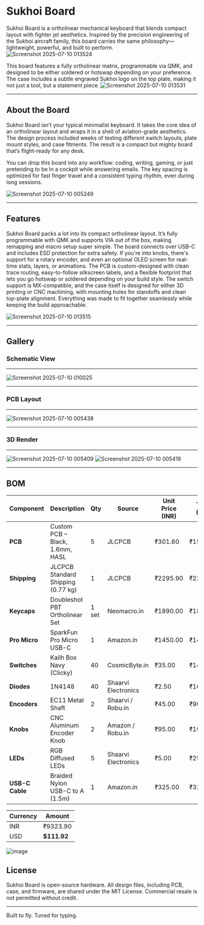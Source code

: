 # Sukhoi Board

Sukhoi Board is a ortholinear mechanical keyboard that blends compact layout with fighter jet aesthetics. Inspired by the precision engineering of the Sukhoi aircraft family, this board carries the same philosophy—lightweight, powerful, and built to perform.
![Screenshot 2025-07-10 013524](https://github.com/user-attachments/assets/ff9bee9a-ab52-46ab-8746-1ae870ffbf0e)

This board features a fully ortholinear matrix, programmable via QMK, and designed to be either soldered or hotswap depending on your preference. The case includes a subtle engraved Sukhoi logo on the top plate, making it not just a tool, but a statement piece.
![Screenshot 2025-07-10 013531](https://github.com/user-attachments/assets/8a092e19-3882-491c-9248-5aeec63396fd)

---

## About the Board

Sukhoi Board isn’t your typical minimalist keyboard. It takes the core idea of an ortholinear layout and wraps it in a shell of aviation-grade aesthetics. The design process included weeks of testing different switch layouts, plate mount styles, and case fitments. The result is a compact but mighty board that’s flight-ready for any desk.

You can drop this board into any workflow: coding, writing, gaming, or just pretending to be in a cockpit while answering emails. The key spacing is optimized for fast finger travel and a consistent typing rhythm, even during long sessions.




![Screenshot 2025-07-10 005249](https://github.com/user-attachments/assets/0d8ec85e-a234-48ce-85cd-ac4adc120dc4)




---

## Features

Sukhoi Board packs a lot into its compact ortholinear layout. It’s fully programmable with QMK and supports VIA out of the box, making remapping and macro setup super simple. The board connects over USB-C and includes ESD protection for extra safety. If you're into knobs, there's support for a rotary encoder, and even an optional OLED screen for real-time stats, layers, or animations. The PCB is custom-designed with clean trace routing, easy-to-follow silkscreen labels, and a flexible footprint that lets you go hotswap or soldered depending on your build style. The switch support is MX-compatible, and the case itself is designed for either 3D printing or CNC machining, with mounting holes for standoffs and clean top-plate alignment. Everything was made to fit together seamlessly while keeping the build approachable.

![Screenshot 2025-07-10 013515](https://github.com/user-attachments/assets/48eb11f6-b0cb-49c6-90e8-9bf49baca335)

---
## Gallery

### Schematic View
---
![Screenshot 2025-07-10 010025](https://github.com/user-attachments/assets/f7ea92ff-7535-4a7a-ad87-a22d40693853)


---

### PCB Layout
---
![Screenshot 2025-07-10 005438](https://github.com/user-attachments/assets/0f751f79-bb4c-4060-b24a-41feebf400a0)


---
### 3D Render
---
![Screenshot 2025-07-10 005409](https://github.com/user-attachments/assets/eecba8f2-65d0-4ca4-9ef2-df9476925f87)
![Screenshot 2025-07-10 005419](https://github.com/user-attachments/assets/d31e3106-4bf4-41b3-a3ec-206a83e378b2)


---

## BOM
| Component       | Description                        | Qty   | Source              | Unit Price (INR) | Total (INR) | Unit Price (USD) | Total (USD) |
| --------------- | ---------------------------------- | ----- | ------------------- | ---------------- | ----------- | ---------------- | ----------- |
| **PCB**         | Custom PCB – Black, 1.6mm, HASL    | 5     | JLCPCB              | ₹301.60          | ₹1508.00    | \$3.62           | \$18.10     |
| **Shipping**    | JLCPCB Standard Shipping (0.77 kg) | 1     | JLCPCB              | ₹2295.90         | ₹2295.90    | \$27.54          | \$27.54     |
| **Keycaps**     | Doubleshot PBT Ortholinear Set     | 1 set | Neomacro.in         | ₹1890.00         | ₹1890.00    | \$22.60          | \$22.60     |
| **Pro Micro**   | SparkFun Pro Micro USB-C           | 1     | Amazon.in           | ₹1450.00         | ₹1450.00    | \$17.50          | \$17.50     |
| **Switches**    | Kailh Box Navy (Clicky)            | 40    | CosmicByte.in       | ₹35.00           | ₹1400.00    | \$0.42           | \$16.80     |
| **Diodes**      | 1N4148                             | 40    | Shaarvi Electronics | ₹2.50            | ₹100.00     | \$0.03           | \$1.20      |
| **Encoders**    | EC11 Metal Shaft                   | 2     | Shaarvi / Robu.in   | ₹45.00           | ₹90.00      | \$0.54           | \$1.08      |
| **Knobs**       | CNC Aluminum Encoder Knob          | 2     | Amazon / Robu.in    | ₹95.00           | ₹190.00     | \$1.15           | \$2.30      |
| **LEDs**        | RGB Diffused LEDs                  | 5     | Shaarvi Electronics | ₹5.00            | ₹25.00      | \$0.06           | \$0.30      |
| **USB-C Cable** | Braided Nylon USB-C to A (1.5m)    | 1     | Amazon.in           | ₹325.00          | ₹325.00     | \$3.90           | \$3.90      |


| Currency | Amount         |
| -------- | -------------- |
| INR      | ₹9323.90       |
| USD      | **\$111.92**  |








![image](https://github.com/user-attachments/assets/f92443f8-a5fa-4b4b-ab3b-69de0f7c446f)





## License

Sukhoi Board is open-source hardware. All design files, including PCB, case, and firmware, are shared under the MIT License. Commercial resale is not permitted without credit.

---

Built to fly. Tuned for typing.
